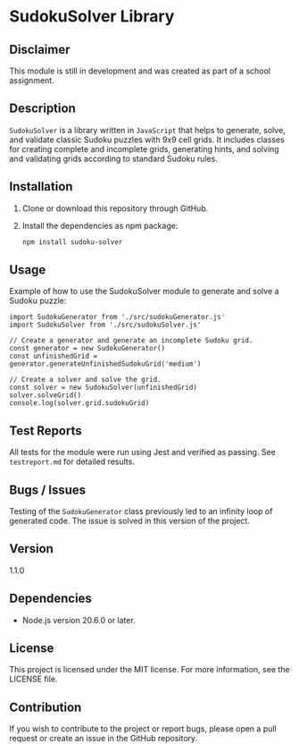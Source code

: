
# SudokuSolver Library

## Disclaimer

This module is still in development and was created as part of a school assignment.

## Description

`SudokuSolver` is a library written in `JavaScript` that helps to generate, solve, and validate classic Sudoku puzzles with 9x9 cell grids. It includes classes for creating complete and incomplete grids, generating hints, and solving and validating grids according to standard Sudoku rules.

## Installation

1. Clone or download this repository through GitHub.
2. Install the dependencies as npm package:

   ```bash
   npm install sudoku-solver
   ```

## Usage

Example of how to use the SudokuSolver module to generate and solve a Sudoku puzzle:

    import SudokuGenerator from './src/sudokuGenerator.js'
    import SudokuSolver from './src/sudokuSolver.js'

    // Create a generator and generate an incomplete Sudoku grid.
    const generator = new SudokuGenerator()
    const unfinishedGrid = generator.generateUnfinishedSudokuGrid('medium')

    // Create a solver and solve the grid.
    const solver = new SudokuSolver(unfinishedGrid)
    solver.solveGrid()
    console.log(solver.grid.sudokuGrid)
    
## Test Reports

All tests for the module were run using Jest and verified as passing. See `testreport.md` for detailed results.

## Bugs / Issues

Testing of the `SudokuGenerator` class previously led to an infinity loop of generated code. The issue is solved in this version of the project.

## Version

1.1.0

## Dependencies

* Node.js version 20.6.0 or later.

## License

This project is licensed under the MIT license. For more information, see the LICENSE file.

## Contribution

If you wish to contribute to the project or report bugs, please open a pull request or create an issue in the GitHub repository.
